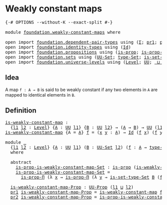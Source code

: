 # Weakly constant maps

<pre class="Agda"><a id="33" class="Symbol">{-#</a> <a id="37" class="Keyword">OPTIONS</a> <a id="45" class="Pragma">--without-K</a> <a id="57" class="Pragma">--exact-split</a> <a id="71" class="Symbol">#-}</a>

<a id="76" class="Keyword">module</a> <a id="83" href="foundation.weakly-constant-maps.html" class="Module">foundation.weakly-constant-maps</a> <a id="115" class="Keyword">where</a>

<a id="122" class="Keyword">open</a> <a id="127" class="Keyword">import</a> <a id="134" href="foundation.dependent-pair-types.html" class="Module">foundation.dependent-pair-types</a> <a id="166" class="Keyword">using</a> <a id="172" class="Symbol">(</a><a id="173" href="foundation-core.dependent-pair-types.html#515" class="Record">Σ</a><a id="174" class="Symbol">;</a> <a id="176" href="foundation-core.dependent-pair-types.html#605" class="Field">pr1</a><a id="179" class="Symbol">;</a> <a id="181" href="foundation-core.dependent-pair-types.html#617" class="Field">pr2</a><a id="184" class="Symbol">;</a> <a id="186" href="foundation-core.dependent-pair-types.html#588" class="InductiveConstructor">pair</a><a id="190" class="Symbol">)</a>
<a id="192" class="Keyword">open</a> <a id="197" class="Keyword">import</a> <a id="204" href="foundation.identity-types.html" class="Module">foundation.identity-types</a> <a id="230" class="Keyword">using</a> <a id="236" class="Symbol">(</a><a id="237" href="foundation-core.identity-types.html#1767" class="Datatype">Id</a><a id="239" class="Symbol">)</a>
<a id="241" class="Keyword">open</a> <a id="246" class="Keyword">import</a> <a id="253" href="foundation.propositions.html" class="Module">foundation.propositions</a> <a id="277" class="Keyword">using</a> <a id="283" class="Symbol">(</a><a id="284" href="foundation-core.propositions.html#1309" class="Function">is-prop</a><a id="291" class="Symbol">;</a> <a id="293" href="foundation-core.propositions.html#6158" class="Function">is-prop-Π</a><a id="302" class="Symbol">;</a> <a id="304" href="foundation-core.propositions.html#1393" class="Function">UU-Prop</a><a id="311" class="Symbol">)</a>
<a id="313" class="Keyword">open</a> <a id="318" class="Keyword">import</a> <a id="325" href="foundation.sets.html" class="Module">foundation.sets</a> <a id="341" class="Keyword">using</a> <a id="347" class="Symbol">(</a><a id="348" href="foundation-core.sets.html#1190" class="Function">UU-Set</a><a id="354" class="Symbol">;</a> <a id="356" href="foundation-core.sets.html#1304" class="Function">type-Set</a><a id="364" class="Symbol">;</a> <a id="366" href="foundation-core.sets.html#1355" class="Function">is-set-type-Set</a><a id="381" class="Symbol">)</a>
<a id="383" class="Keyword">open</a> <a id="388" class="Keyword">import</a> <a id="395" href="foundation.universe-levels.html" class="Module">foundation.universe-levels</a> <a id="422" class="Keyword">using</a> <a id="428" class="Symbol">(</a><a id="429" href="Agda.Primitive.html#597" class="Postulate">Level</a><a id="434" class="Symbol">;</a> <a id="436" href="foundation-core.universe-levels.html#235" class="Primitive">UU</a><a id="438" class="Symbol">;</a> <a id="440" href="Agda.Primitive.html#810" class="Primitive Operator">_⊔_</a><a id="443" class="Symbol">)</a>
</pre>
## Idea

A map `f : A → B` is said to be weakly constant if any two elements in `A` are mapped to identical elements in `B`.

## Definition

<pre class="Agda"><a id="is-weakly-constant-map"></a><a id="599" href="foundation.weakly-constant-maps.html#599" class="Function">is-weakly-constant-map</a> <a id="622" class="Symbol">:</a>
  <a id="626" class="Symbol">{</a><a id="627" href="foundation.weakly-constant-maps.html#627" class="Bound">l1</a> <a id="630" href="foundation.weakly-constant-maps.html#630" class="Bound">l2</a> <a id="633" class="Symbol">:</a> <a id="635" href="Agda.Primitive.html#597" class="Postulate">Level</a><a id="640" class="Symbol">}</a> <a id="642" class="Symbol">{</a><a id="643" href="foundation.weakly-constant-maps.html#643" class="Bound">A</a> <a id="645" class="Symbol">:</a> <a id="647" href="foundation-core.universe-levels.html#235" class="Primitive">UU</a> <a id="650" href="foundation.weakly-constant-maps.html#627" class="Bound">l1</a><a id="652" class="Symbol">}</a> <a id="654" class="Symbol">{</a><a id="655" href="foundation.weakly-constant-maps.html#655" class="Bound">B</a> <a id="657" class="Symbol">:</a> <a id="659" href="foundation-core.universe-levels.html#235" class="Primitive">UU</a> <a id="662" href="foundation.weakly-constant-maps.html#630" class="Bound">l2</a><a id="664" class="Symbol">}</a> <a id="666" class="Symbol">→</a> <a id="668" class="Symbol">(</a><a id="669" href="foundation.weakly-constant-maps.html#643" class="Bound">A</a> <a id="671" class="Symbol">→</a> <a id="673" href="foundation.weakly-constant-maps.html#655" class="Bound">B</a><a id="674" class="Symbol">)</a> <a id="676" class="Symbol">→</a> <a id="678" href="foundation-core.universe-levels.html#235" class="Primitive">UU</a> <a id="681" class="Symbol">(</a><a id="682" href="foundation.weakly-constant-maps.html#627" class="Bound">l1</a> <a id="685" href="Agda.Primitive.html#810" class="Primitive Operator">⊔</a> <a id="687" href="foundation.weakly-constant-maps.html#630" class="Bound">l2</a><a id="689" class="Symbol">)</a>
<a id="691" href="foundation.weakly-constant-maps.html#599" class="Function">is-weakly-constant-map</a> <a id="714" class="Symbol">{</a><a id="715" class="Argument">A</a> <a id="717" class="Symbol">=</a> <a id="719" href="foundation.weakly-constant-maps.html#719" class="Bound">A</a><a id="720" class="Symbol">}</a> <a id="722" href="foundation.weakly-constant-maps.html#722" class="Bound">f</a> <a id="724" class="Symbol">=</a> <a id="726" class="Symbol">(</a><a id="727" href="foundation.weakly-constant-maps.html#727" class="Bound">x</a> <a id="729" href="foundation.weakly-constant-maps.html#729" class="Bound">y</a> <a id="731" class="Symbol">:</a> <a id="733" href="foundation.weakly-constant-maps.html#719" class="Bound">A</a><a id="734" class="Symbol">)</a> <a id="736" class="Symbol">→</a> <a id="738" href="foundation-core.identity-types.html#1767" class="Datatype">Id</a> <a id="741" class="Symbol">(</a><a id="742" href="foundation.weakly-constant-maps.html#722" class="Bound">f</a> <a id="744" href="foundation.weakly-constant-maps.html#727" class="Bound">x</a><a id="745" class="Symbol">)</a> <a id="747" class="Symbol">(</a><a id="748" href="foundation.weakly-constant-maps.html#722" class="Bound">f</a> <a id="750" href="foundation.weakly-constant-maps.html#729" class="Bound">y</a><a id="751" class="Symbol">)</a>

<a id="754" class="Keyword">module</a> <a id="761" href="foundation.weakly-constant-maps.html#761" class="Module">_</a>
  <a id="765" class="Symbol">{</a><a id="766" href="foundation.weakly-constant-maps.html#766" class="Bound">l1</a> <a id="769" href="foundation.weakly-constant-maps.html#769" class="Bound">l2</a> <a id="772" class="Symbol">:</a> <a id="774" href="Agda.Primitive.html#597" class="Postulate">Level</a><a id="779" class="Symbol">}</a> <a id="781" class="Symbol">{</a><a id="782" href="foundation.weakly-constant-maps.html#782" class="Bound">A</a> <a id="784" class="Symbol">:</a> <a id="786" href="foundation-core.universe-levels.html#235" class="Primitive">UU</a> <a id="789" href="foundation.weakly-constant-maps.html#766" class="Bound">l1</a><a id="791" class="Symbol">}</a> <a id="793" class="Symbol">(</a><a id="794" href="foundation.weakly-constant-maps.html#794" class="Bound">B</a> <a id="796" class="Symbol">:</a> <a id="798" href="foundation-core.sets.html#1190" class="Function">UU-Set</a> <a id="805" href="foundation.weakly-constant-maps.html#769" class="Bound">l2</a><a id="807" class="Symbol">)</a> <a id="809" class="Symbol">(</a><a id="810" href="foundation.weakly-constant-maps.html#810" class="Bound">f</a> <a id="812" class="Symbol">:</a> <a id="814" href="foundation.weakly-constant-maps.html#782" class="Bound">A</a> <a id="816" class="Symbol">→</a> <a id="818" href="foundation-core.sets.html#1304" class="Function">type-Set</a> <a id="827" href="foundation.weakly-constant-maps.html#794" class="Bound">B</a><a id="828" class="Symbol">)</a>
  <a id="832" class="Keyword">where</a>
  
  <a id="843" class="Keyword">abstract</a>
    <a id="856" href="foundation.weakly-constant-maps.html#856" class="Function">is-prop-is-weakly-constant-map-Set</a> <a id="891" class="Symbol">:</a> <a id="893" href="foundation-core.propositions.html#1309" class="Function">is-prop</a> <a id="901" class="Symbol">(</a><a id="902" href="foundation.weakly-constant-maps.html#599" class="Function">is-weakly-constant-map</a> <a id="925" href="foundation.weakly-constant-maps.html#810" class="Bound">f</a><a id="926" class="Symbol">)</a>
    <a id="932" href="foundation.weakly-constant-maps.html#856" class="Function">is-prop-is-weakly-constant-map-Set</a> <a id="967" class="Symbol">=</a>
      <a id="975" href="foundation-core.propositions.html#6158" class="Function">is-prop-Π</a> <a id="985" class="Symbol">(λ</a> <a id="988" href="foundation.weakly-constant-maps.html#988" class="Bound">x</a> <a id="990" class="Symbol">→</a> <a id="992" href="foundation-core.propositions.html#6158" class="Function">is-prop-Π</a> <a id="1002" class="Symbol">(λ</a> <a id="1005" href="foundation.weakly-constant-maps.html#1005" class="Bound">y</a> <a id="1007" class="Symbol">→</a> <a id="1009" href="foundation-core.sets.html#1355" class="Function">is-set-type-Set</a> <a id="1025" href="foundation.weakly-constant-maps.html#794" class="Bound">B</a> <a id="1027" class="Symbol">(</a><a id="1028" href="foundation.weakly-constant-maps.html#810" class="Bound">f</a> <a id="1030" href="foundation.weakly-constant-maps.html#988" class="Bound">x</a><a id="1031" class="Symbol">)</a> <a id="1033" class="Symbol">(</a><a id="1034" href="foundation.weakly-constant-maps.html#810" class="Bound">f</a> <a id="1036" href="foundation.weakly-constant-maps.html#1005" class="Bound">y</a><a id="1037" class="Symbol">)))</a>
  
  <a id="1046" href="foundation.weakly-constant-maps.html#1046" class="Function">is-weakly-constant-map-Prop</a> <a id="1074" class="Symbol">:</a> <a id="1076" href="foundation-core.propositions.html#1393" class="Function">UU-Prop</a> <a id="1084" class="Symbol">(</a><a id="1085" href="foundation.weakly-constant-maps.html#766" class="Bound">l1</a> <a id="1088" href="Agda.Primitive.html#810" class="Primitive Operator">⊔</a> <a id="1090" href="foundation.weakly-constant-maps.html#769" class="Bound">l2</a><a id="1092" class="Symbol">)</a>
  <a id="1096" href="foundation-core.dependent-pair-types.html#605" class="Field">pr1</a> <a id="1100" href="foundation.weakly-constant-maps.html#1046" class="Function">is-weakly-constant-map-Prop</a> <a id="1128" class="Symbol">=</a> <a id="1130" href="foundation.weakly-constant-maps.html#599" class="Function">is-weakly-constant-map</a> <a id="1153" href="foundation.weakly-constant-maps.html#810" class="Bound">f</a>
  <a id="1157" href="foundation-core.dependent-pair-types.html#617" class="Field">pr2</a> <a id="1161" href="foundation.weakly-constant-maps.html#1046" class="Function">is-weakly-constant-map-Prop</a> <a id="1189" class="Symbol">=</a> <a id="1191" href="foundation.weakly-constant-maps.html#856" class="Function">is-prop-is-weakly-constant-map-Set</a>
</pre>